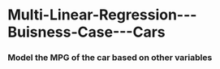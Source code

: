# Multi-Linear-Regression---Buisness-Case---Cars

### Model the MPG of the car based on other variables

